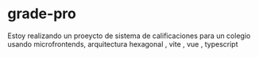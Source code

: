 # grade-pro
Estoy realizando un proeycto de sistema de calificaciones para un colegio usando microfrontends, arquitectura hexagonal , vite , vue , typescript
